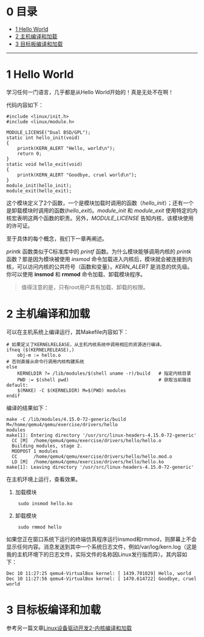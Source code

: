 <h1 id="0">0 目录</h1>

* [1 Hello World](#1)
* [2 主机编译和加载](#2)
* [3 目标板编译和加载](#3)

---

<h1 id="1">1 Hello World</h1>

学习任何一门语言，几乎都是从Hello World开始的！真是无处不在啊！

代码内容如下：

    #include <linux/init.h>
    #include <linux/module.h>

    MODULE_LICENSE("Dual BSD/GPL");
    static int hello_init(void)
    {
        printk(KERN_ALERT "Hello, world\n");
        return 0;
    }
    static void hello_exit(void)
    {
        printk(KERN_ALERT "Goodbye, cruel world\n");
    }
    module_init(hello_init);
    module_exit(hello_exit);

这个模块定义了2个函数，一个是模块加载时调用的函数（*hello_init*）；还有一个是卸载模块时调用的函数(*hello_exit*)。*module_init* 和 *module_exit* 使用特定的内核宏表明这两个函数的职责。另外，*MODULE_LICENSE* 告知内核，该模块使用的许可证。

至于具体的每个概念，我们下一章再阐述。

*printk* 函数类似于C标准库中的 *printf* 函数。为什么模块能够调用内核的 *printk* 函数？那是因为模块被使用 *insmod* 命令加载进入内核后，模块就会被连接到内核，可以访问内核的公共符号（函数和变量）。*KERN_ALERT* 是消息的优先级。
你可以使用 **insmod** 和 **rmmod** 命令加载、卸载模块程序。

> 值得注意的是，只有root用户具有加载、卸载的权限。

<h1 id="2">2 主机编译和加载</h1>

可以在主机系统上编译运行，其Makefile内容如下：

    # 如果定义了KERNELRELEASE，从主机内核系统中调用相应的资源进行编译。
    ifneq ($(KERNELRELEASE),)
        obj-m := hello.o
    # 否则直接从命令行调用内核构建系统
    else
        KERNELDIR ?= /lib/modules/$(shell uname -r)/build   # 指定内核目录
        PWD := $(shell pwd)                                 # 获取当前路径
    default:
        $(MAKE) -C $(KERNELDIR) M=$(PWD) modules
    endif

编译的结果如下：

    make -C /lib/modules/4.15.0-72-generic/build     M=/home/qemu4/qemu/exercise/drivers/hello                                   modules
    make[1]: Entering directory '/usr/src/linux-headers-4.15.0-72-generic'
      CC [M]  /home/qemu4/qemu/exercise/drivers/hello/hello.o
      Building modules, stage 2.
      MODPOST 1 modules
      CC      /home/qemu4/qemu/exercise/drivers/hello/hello.mod.o
      LD [M]  /home/qemu4/qemu/exercise/drivers/hello/hello.ko
    make[1]: Leaving directory '/usr/src/linux-headers-4.15.0-72-generic'

在主机环境上运行，查看效果。

1. 加载模块

        sudo insmod hello.ko

2. 卸载模块

        sudo rmmod hello

如果您正在窗口系统下运行的终端仿真程序运行insmod和rmmod，则屏幕上不会显示任何内容。消息发送到其中一个系统日志文件，例如/var/log/kern.log（这是我的主机环境下的日志文件，实际文件的名称因Linux发行版而异）。其内容如下：

    Dec 10 11:27:25 qemu4-VirtualBox kernel: [ 1439.701029] Hello, world
    Dec 10 11:27:56 qemu4-VirtualBox kernel: [ 1470.614722] Goodbye, cruel world

<h1 id="3">3 目标板编译和加载</h1>

参考另一篇文章[Linux设备驱动开发2-内核编译和加载]()
